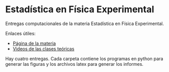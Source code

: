 # Estadística en Física Experimental

Entregas computacionales de la materia Estadística en Física Experimental.

Enlaces útiles:
* [Página de la materia](http://materias.df.uba.ar/incertezasa2015c1/)
* [Videos de las clases teóricas](http://www.df.uba.ar/academica/cursos-on-line/6999-incertezas-experimentales-y-teoria-de-errores-1er-cuatrimestre-2015)

Hay cuatro entregas. Cada carpeta contiene los programas en python para generar las figuras y los archivos latex para generar los informes.

